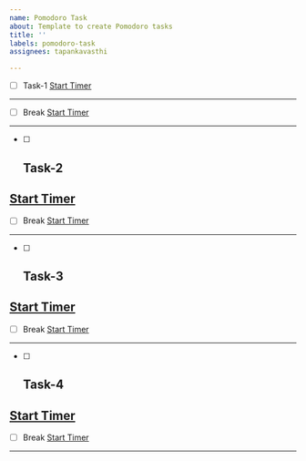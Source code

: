 ```yaml
---
name: Pomodoro Task
about: Template to create Pomodoro tasks
title: ''
labels: pomodoro-task
assignees: tapankavasthi

---
```


- [ ] Task-1
[Start Timer](https://www.google.com/search?q=timer+25+minutes)
---
- [ ] Break
[Start Timer](https://www.google.com/search?q=timer+5+minutes)
---
- [ ] ## Task-2
[Start Timer](https://www.google.com/search?q=timer+25+minutes)
---
- [ ] Break
[Start Timer](https://www.google.com/search?q=timer+5+minutes)
---
- [ ] ## Task-3
[Start Timer](https://www.google.com/search?q=timer+25+minutes)
---
- [ ] Break
[Start Timer](https://www.google.com/search?q=timer+5+minutes)
---
- [ ] ## Task-4
[Start Timer](https://www.google.com/search?q=timer+25+minutes)
---
- [ ] Break
[Start Timer](https://www.google.com/search?q=timer+15+minutes)
---
